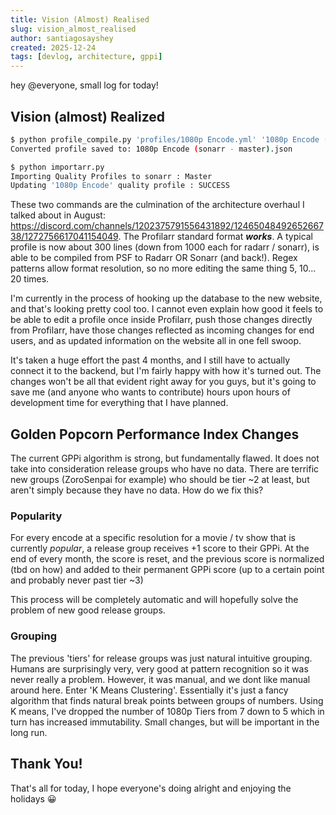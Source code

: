 ```yaml
---
title: Vision (Almost) Realised
slug: vision_almost_realised
author: santiagosayshey
created: 2025-12-24
tags: [devlog, architecture, gppi]
---
```


hey @everyone, small log for today!

## Vision (almost) Realized

```bash
$ python profile_compile.py 'profiles/1080p Encode.yml' '1080p Encode (sonarr - master).json' -s
Converted profile saved to: 1080p Encode (sonarr - master).json

$ python importarr.py
Importing Quality Profiles to sonarr : Master
Updating '1080p Encode' quality profile : SUCCESS
```

These two commands are the culmination of the architecture overhaul I talked about in August: https://discord.com/channels/1202375791556431892/1246504849265266738/1272756617041154049. The Profilarr standard format _**works**_. A typical profile is now about 300 lines (down from 1000 each for radarr / sonarr), is able to be compiled from PSF to Radarr OR Sonarr (and back!). Regex patterns allow format resolution, so no more editing the same thing 5, 10... 20 times.

I'm currently in the process of hooking up the database to the new website, and that's looking pretty cool too. I cannot even explain how good it feels to be able to edit a profile once inside Profilarr, push those changes directly from Profilarr, have those changes reflected as incoming changes for end users, and as updated information on the website all in one fell swoop.

It's taken a huge effort the past 4 months, and I still have to actually connect it to the backend, but I'm fairly happy with how it's turned out. The changes won't be all that evident right away for you guys, but it's going to save me (and anyone who wants to contribute) hours upon hours of development time for everything that I have planned.

## Golden Popcorn Performance Index Changes

The current GPPi algorithm is strong, but fundamentally flawed. It does not take into consideration release groups who have no data. There are terrific new groups (ZoroSenpai for example) who should be tier ~2 at least, but aren't simply because they have no data. How do we fix this?

### Popularity

For every encode at a specific resolution for a movie / tv show that is currently _popular_, a release group receives +1 score to their GPPi. At the end of every month, the score is reset, and the previous score is normalized (tbd on how) and added to their permanent GPPi score (up to a certain point and probably never past tier ~3)

This process will be completely automatic and will hopefully solve the problem of new good release groups.

### Grouping

The previous 'tiers' for release groups was just natural intuitive grouping. Humans are surprisingly very, very good at pattern recognition so it was never really a problem. However, it was manual, and we dont like manual around here. Enter 'K Means Clustering'. Essentially it's just a fancy algorithm that finds natural break points between groups of numbers. Using K means, I've dropped the number of 1080p Tiers from 7 down to 5 which in turn has increased immutability. Small changes, but will be important in the long run.

## Thank You!

That's all for today, I hope everyone's doing alright and enjoying the holidays :grinning:
